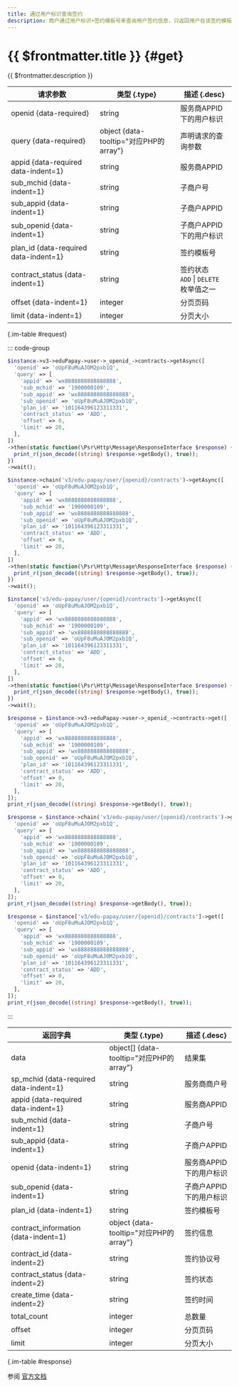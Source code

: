```yaml
---
title: 通过用户标识查询签约
description: 商户通过用户标识+签约模板号来查询用户签约信息，只返回用户在该签约模板下的有效签约（一个签约模板仅会存在一个有效签约）；若用户未与该签约模板签约，返回明确错误码
---
```


# {{ $frontmatter.title }} {#get}

{{ $frontmatter.description }}

| 请求参数 | 类型 {.type} | 描述 {.desc}
| --- | --- | ---
| openid {data-required} | string | 服务商APPID下的用户标识
| query {data-required} | object {data-tooltip="对应PHP的array"} | 声明请求的查询参数
| appid {data-required data-indent=1} | string | 服务商APPID
| sub_mchid {data-indent=1} | string | 子商户号
| sub_appid {data-indent=1} | string | 子商户APPID
| sub_openid {data-indent=1} | string | 子商户APPID下的用户标识
| plan_id {data-required data-indent=1} | string | 签约模板号
| contract_status {data-indent=1} | string | 签约状态<br/>`ADD` \| `DELETE` 枚举值之一
| offset {data-indent=1} | integer | 分页页码
| limit {data-indent=1} | integer | 分页大小

{.im-table #request}

::: code-group

```php [异步纯链式]
$instance->v3->eduPapay->user->_openid_->contracts->getAsync([
  'openid' => 'oUpF8uMuAJOM2pxb1Q',
  'query' => [
    'appid' => 'wx8888888888888888',
    'sub_mchid' => '1900000109',
    'sub_appid' => 'wx8888888888888888',
    'sub_openid' => 'oUpF8uMuAJOM2pxb1Q',
    'plan_id' => '101164396123311331',
    'contract_status' => 'ADD',
    'offset' => 0,
    'limit' => 20,
  ],
])
->then(static function(\Psr\Http\Message\ResponseInterface $response) {
  print_r(json_decode((string) $response->getBody(), true));
})
->wait();
```

```php [异步声明式]
$instance->chain('v3/edu-papay/user/{openid}/contracts')->getAsync([
  'openid' => 'oUpF8uMuAJOM2pxb1Q',
  'query' => [
    'appid' => 'wx8888888888888888',
    'sub_mchid' => '1900000109',
    'sub_appid' => 'wx8888888888888888',
    'sub_openid' => 'oUpF8uMuAJOM2pxb1Q',
    'plan_id' => '101164396123311331',
    'contract_status' => 'ADD',
    'offset' => 0,
    'limit' => 20,
  ],
])
->then(static function(\Psr\Http\Message\ResponseInterface $response) {
  print_r(json_decode((string) $response->getBody(), true));
})
->wait();
```

```php [异步属性式]
$instance['v3/edu-papay/user/{openid}/contracts']->getAsync([
  'openid' => 'oUpF8uMuAJOM2pxb1Q',
  'query' => [
    'appid' => 'wx8888888888888888',
    'sub_mchid' => '1900000109',
    'sub_appid' => 'wx8888888888888888',
    'sub_openid' => 'oUpF8uMuAJOM2pxb1Q',
    'plan_id' => '101164396123311331',
    'contract_status' => 'ADD',
    'offset' => 0,
    'limit' => 20,
  ],
])
->then(static function(\Psr\Http\Message\ResponseInterface $response) {
  print_r(json_decode((string) $response->getBody(), true));
})
->wait();
```

```php [同步纯链式]
$response = $instance->v3->eduPapay->user->_openid_->contracts->get([
  'openid' => 'oUpF8uMuAJOM2pxb1Q',
  'query' => [
    'appid' => 'wx8888888888888888',
    'sub_mchid' => '1900000109',
    'sub_appid' => 'wx8888888888888888',
    'sub_openid' => 'oUpF8uMuAJOM2pxb1Q',
    'plan_id' => '101164396123311331',
    'contract_status' => 'ADD',
    'offset' => 0,
    'limit' => 20,
  ],
]);
print_r(json_decode((string) $response->getBody(), true));
```

```php [同步声明式]
$response = $instance->chain('v3/edu-papay/user/{openid}/contracts')->get([
  'openid' => 'oUpF8uMuAJOM2pxb1Q',
  'query' => [
    'appid' => 'wx8888888888888888',
    'sub_mchid' => '1900000109',
    'sub_appid' => 'wx8888888888888888',
    'sub_openid' => 'oUpF8uMuAJOM2pxb1Q',
    'plan_id' => '101164396123311331',
    'contract_status' => 'ADD',
    'offset' => 0,
    'limit' => 20,
  ],
]);
print_r(json_decode((string) $response->getBody(), true));
```

```php [同步属性式]
$response = $instance['v3/edu-papay/user/{openid}/contracts']->get([
  'openid' => 'oUpF8uMuAJOM2pxb1Q',
  'query' => [
    'appid' => 'wx8888888888888888',
    'sub_mchid' => '1900000109',
    'sub_appid' => 'wx8888888888888888',
    'sub_openid' => 'oUpF8uMuAJOM2pxb1Q',
    'plan_id' => '101164396123311331',
    'contract_status' => 'ADD',
    'offset' => 0,
    'limit' => 20,
  ],
]);
print_r(json_decode((string) $response->getBody(), true));
```

:::

| 返回字典 | 类型 {.type} | 描述 {.desc}
| --- | --- | ---
| data | object[] {data-tooltip="对应PHP的array"} | 结果集
| sp_mchid {data-required data-indent=1} | string | 服务商商户号
| appid {data-required data-indent=1} | string | 服务商APPID
| sub_mchid {data-indent=1} | string | 子商户号
| sub_appid {data-indent=1} | string | 子商户APPID
| openid {data-indent=1} | string | 服务商APPID下的用户标识
| sub_openid {data-indent=1} | string | 子商户APPID下的用户标识
| plan_id {data-indent=1} | string | 签约模板号
| contract_information {data-indent=1} | object {data-tooltip="对应PHP的array"} | 签约信息
| contract_id {data-indent=2} | string | 签约协议号
| contract_status {data-indent=2} | string | 签约状态
| create_time {data-indent=2} | string | 签约时间
| total_count | integer | 总数量
| offset | integer | 分页页码
| limit | integer | 分页大小

{.im-table #response}

参阅 [官方文档](https://pay.weixin.qq.com/wiki/doc/apiv3/Offline/apis/chapter5_2_3.shtml)

